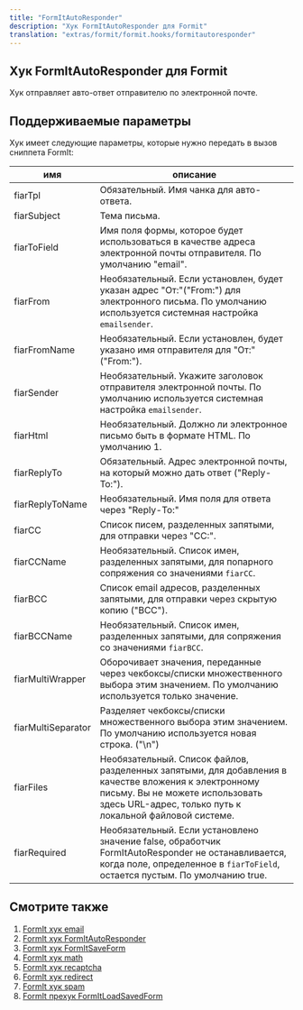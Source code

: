 ```yaml
---
title: "FormItAutoResponder"
description: "Хук FormItAutoResponder для Formit"
translation: "extras/formit/formit.hooks/formitautoresponder"
---
```


## Хук FormItAutoResponder для Formit

Хук отправляет авто-ответ отправителю по электронной почте. 

## Поддерживаемые параметры

Хук имеет следующие параметры, которые нужно передать в вызов сниппета FormIt:

| имя                | описание                                                                                                                                   |
| ------------------ | --------------------------------------------------------------------------------------------------------------------------------------------- |
| fiarTpl            | Обязательный. Имя чанка для авто-ответа.                                                                                                |
| fiarSubject        | Тема письма.                                                                                                                     |
| fiarToField        | Имя поля формы, которое будет использоваться в качестве адреса электронной почты отправителя. По умолчанию "email".                                                              |
| fiarFrom           | Необязательный. Если установлен, будет указан адрес "От:"("From:") для электронного письма. По умолчанию используется системная настройка `emailsender`.                                  |
| fiarFromName       | Необязательный. Если установлен, будет указано имя отправителя для "От:"("From:").                                                                                  |
| fiarSender         | Необязательный. Укажите заголовок отправителя электронной почты. По умолчанию используется системная настройка `emailsender`.                                                       |
| fiarHtml           | Необязательный. Должно ли электронное письмо быть в формате HTML. По умолчанию 1.                                                                 |
| fiarReplyTo        | Обязательный. Адрес электронной почты, на который можно дать ответ ("Reply-To:").                                                                                                    |
| fiarReplyToName    | Необязательный. Имя поля для ответа через "Reply-To:"                                                                                                    |
| fiarCC             | Список писем, разделенных запятыми, для отправки через "CC:".                                                                                               |
| fiarCCName         | Необязательный. Список имен, разделенных запятыми, для попарного сопряжения со значениями `fiarCC`.                                                                     |
| fiarBCC            | Список email адресов, разделенных запятыми, для отправки через скрытую копию ("BCC").                                                                                             |
| fiarBCCName        | Необязательный. Список имен, разделенных запятыми, для сопряжения со значениями `fiarBCC`.                                                               |
| fiarMultiWrapper   | Оборочивает значения, переданные через чекбоксы/списки множественного выбора этим значением. По умолчанию используется только значение.                                               |
| fiarMultiSeparator | Разделяет чекбоксы/списки множественного выбора этим значением. По умолчанию используется новая строка. ("\\n")                                                            |
| fiarFiles          | Необязательный. Список файлов, разделенных запятыми, для добавления в качестве вложения к электронному письму. Вы не можете использовать здесь URL-адрес, только путь к локальной файловой системе.            |
| fiarRequired       | Необязательный. Если установлено значение false, обработчик FormItAutoResponder не останавливается, когда поле, определенное в `fiarToField`, остается пустым. По умолчанию true.  |

## Смотрите также

1. [FormIt хук email](extras/formit/formit.hooks/email)
2. [FormIt хук FormItAutoResponder](extras/formit/formit.hooks/formitautoresponder)
3. [FormIt хук FormItSaveForm](extras/formit/formit.hooks/formitsaveform)
4. [FormIt хук math](extras/formit/formit.hooks/math)
5. [FormIt хук recaptcha](extras/formit/formit.hooks/recaptcha)
6. [FormIt хук redirect](extras/formit/formit.hooks/redirect)
7. [FormIt хук spam](extras/formit/formit.hooks/spam)
8. [FormIt прехук FormItLoadSavedForm](extras/formit/formit.hooks/prehooks.formitloadsavedform)
